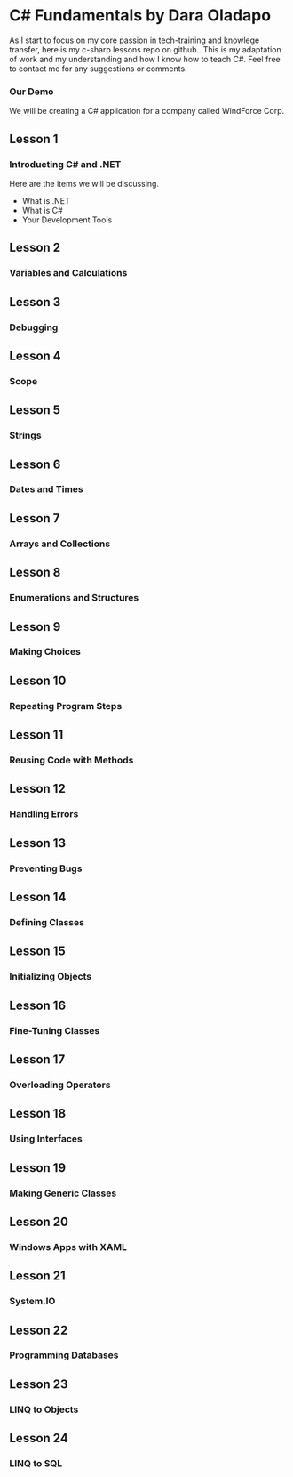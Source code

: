 # C# Fundamentals by Dara Oladapo
As I start to focus on my core passion in tech-training and knowlege transfer, here is my c-sharp lessons repo on github...This is my adaptation of work and my understanding and how I know how to teach C#. Feel free to contact me for any suggestions or comments.

### Our Demo
We will be creating a C# application for a company called WindForce Corp.

## Lesson 1
### Introducting C# and .NET

Here are the items we will be discussing.
- What is .NET
- What is C#
- Your Development Tools

## Lesson 2
### Variables and Calculations


## Lesson 3
### Debugging

## Lesson 4
### Scope

## Lesson 5
### Strings

## Lesson 6
### Dates and Times

## Lesson 7
### Arrays and Collections

## Lesson 8
### Enumerations and Structures

## Lesson 9
### Making Choices

## Lesson 10
### Repeating Program Steps

## Lesson 11
### Reusing Code with Methods

## Lesson 12
### Handling Errors

## Lesson 13
### Preventing Bugs

## Lesson 14
### Defining Classes

## Lesson 15
### Initializing Objects

## Lesson 16
### Fine-Tuning Classes

## Lesson 17
### Overloading Operators

## Lesson 18
### Using Interfaces

## Lesson 19
### Making Generic Classes

## Lesson 20
### Windows Apps with XAML

## Lesson 21
### System<span></span>.IO

## Lesson 22
### Programming Databases

## Lesson 23
### LINQ to Objects

## Lesson 24
### LINQ to SQL


